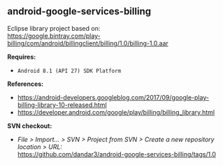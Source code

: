## android-google-services-billing

Eclipse library project based on:<br/>
https://google.bintray.com/play-billing/com/android/billingclient/billing/1.0/billing-1.0.aar

**Requires:**
- `Android 8.1 (API 27) SDK Platform`

**References:**
- https://android-developers.googleblog.com/2017/09/google-play-billing-library-10-released.html
- https://developer.android.com/google/play/billing/billing_library.html

**SVN checkout:**
- _File > Import... > SVN > Project from SVN > Create a new repository location > URL:_<br/>
  https://github.com/dandar3/android-google-services-billing/tags/1.0
